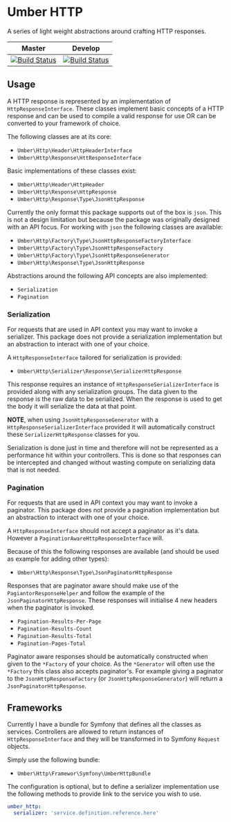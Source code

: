 # Umber HTTP

A series of light weight abstractions around crafting HTTP responses.

|Master|Develop|
|---|---|
|[![Build Status](https://travis-ci.com/umber/http.svg?branch=master)](https://travis-ci.com/umber/http)|[![Build Status](https://travis-ci.com/umber/http.svg?branch=develop)](https://travis-ci.com/umber/http)

## Usage

A HTTP response is represented by an implementation of `HttpResponseInterface`.
These classes implement basic concepts of a HTTP response and can be used to compile a valid response for use OR can be converted to your framework of choice.

The following classes are at its core:

* `Umber\Http\Header\HttpHeaderInterface`
* `Umber\Http\Response\HttResponseInterface`

Basic implementations of these classes exist:

* `Umber\Http\Header\HttpHeader`
* `Umber\Http\Response\HttpResponse`
* `Umber\Http\Response\Type\JsonHttpResponse`

Currently the only format this package supports out of the box is `json`.
This is not a design limitation but because the package was originally designed with an API focus.
For working with `json` the following classes are available:

* `Umber\Http\Factory\Type\JsonHttpResponseFactoryInterface`
* `Umber\Http\Factory\Type\JsonHttpResponseFactory`
* `Umber\Http\Factory\Type\JsonHttpResponseGenerator`
* `Umber\Http\Response\Type\JsonHttpResponse`

Abstractions around the following API concepts are also implemented:

* `Serialization`
* `Pagination`

### Serialization

For requests that are used in API context you may want to invoke a serializer.
This package does not provide a serialization implementation but an abstraction to interact with one of your choice.

A `HttpResponseInterface` tailored for serialization is provided:

* `Umber\Http\Serializer\Response\SerializerHttpResponse`

This response requires an instance of `HttpResponseSerializerInterface` is provided along with any serialization groups.
The data given to the response is the raw data to be serialized.
When the response is used to get the body it will serialize the data at that point.

**NOTE**, when using `JsonHttpResponseGenerator` with a `HttpResponseSerializerInterface` provided it will automatically construct these `SerializerHttpResponse` classes for you.

Serialization is done just in time and therefore will not be represented as a performance hit within your controllers.
This is done so that responses can be intercepted and changed without wasting compute on serializing data that is not needed.

### Pagination

For requests that are used in API context you may want to invoke a paginator.
This package does not provide a pagination implementation but an abstraction to interact with one of your choice.

A `HttpResponseInterface` should not accept a paginator as it's data.
However a `PaginatiorAwareHttpResponseInterface` will.

Because of this the following responses are available (and should be used as example for adding other types):

* `Umber\Http\Response\Type\JsonPaginatorHttpResponse`

Responses that are paginator aware should make use of the `PagiantorResponseHelper` and follow the example of the `JsonPaginatorHttpResponse`.
These responses will initialise 4 new headers when the paginator is invoked.

* `Pagination-Results-Per-Page`
* `Pagination-Results-Count`
* `Pagination-Results-Total`
* `Pagination-Pages-Total`

Paginator aware responses should be automatically constructed when given to the `*Factory` of your choice.
As the `*Generator` will often use the `*Factory` this class also accepts paginator's.
For example giving a paginator to the `JsonHttpResponseFactory` (or `JsonHttpResponseGenerator`) will return a `JsonPaginatorHttpResponse`.

## Frameworks

Currently I have a bundle for Symfony that defines all the classes as services.
Controllers are allowed to return instances of `HttpResponseInterface` and they will be transformed in to Symfony `Request` objects.

Simply use the following bundle:

* `Umber\Http\Framewor\Symfony\UmberHttpBundle`

The configuration is optional, but to define a serializer implementation use the following methods to provide link to the service you wish to use.

```yaml
umber_http:
  serializer: 'service.definition.reference.here'
```
